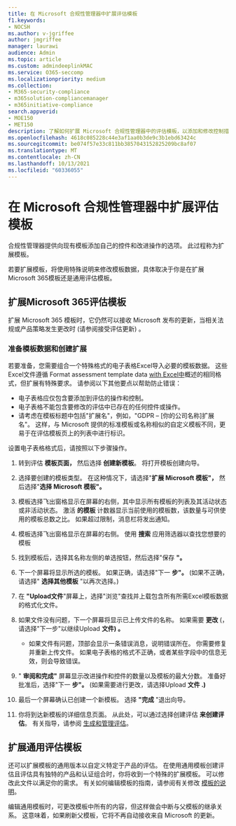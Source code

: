 ```yaml
---
title: 在 Microsoft 合规性管理器中扩展评估模板
f1.keywords:
- NOCSH
ms.author: v-jgriffee
author: jmgriffee
manager: laurawi
audience: Admin
ms.topic: article
ms.custom: admindeeplinkMAC
ms.service: O365-seccomp
ms.localizationpriority: medium
ms.collection:
- M365-security-compliance
- m365solution-compliancemanager
- m365initiative-compliance
search.appverid:
- MOE150
- MET150
description: 了解如何扩展 Microsoft 合规性管理器中的评估模板，以添加和修改控制措施。
ms.openlocfilehash: 4618c085228c44e3af1aa0b3de9c3b1ebd63424c
ms.sourcegitcommit: be074f57e33c811bb3857043152825209bc8af07
ms.translationtype: MT
ms.contentlocale: zh-CN
ms.lasthandoff: 10/13/2021
ms.locfileid: "60336055"
---
```

# <a name="extend-assessment-templates-in-microsoft-compliance-manager"></a>在 Microsoft 合规性管理器中扩展评估模板

合规性管理器提供向现有模板添加自己的控件和改进操作的选项。 此过程称为扩展模板。

若要扩展模板，将使用特殊说明来修改模板数据，具体取决于你是在扩展Microsoft 365模板还是通用评估模板。

## <a name="extend-microsoft-365-assessment-templates"></a>扩展Microsoft 365评估模板

扩展 Microsoft 365 模板时，它仍然可以接收 Microsoft 发布的更新，当相关法规或产品策略发生更改时 (请参阅接受评估更新) 。 [](compliance-manager-assessments.md#accept-updates-to-assessments)

### <a name="prepare-template-data-and-create-extension"></a>准备模板数据和创建扩展

若要准备，您需要组合一个特殊格式的电子表格Excel导入必要的模板数据。 这些Excel文件遵循 Format assessment template data [with Excel中](compliance-manager-templates-format-excel.md)概述的相同格式，但扩展有特殊要求。 请参阅以下其他要点以帮助防止错误：

- 电子表格应仅包含要添加到评估的操作和控制。
- 电子表格不能包含要修改的评估中已存在的任何控件或操作。
- 请考虑在模板标题中包括"扩展名"，例如，"GDPR – [你的公司名称]扩展名"。 这样，与 Microsoft 提供的标准模板或名称相似的自定义模板不同，更易于在评估模板页上的列表中进行标识。

设置电子表格格式后，请按照以下步骤操作。

1. 转到评估 **模板页面，** 然后选择 **创建新模板**。 将打开模板创建向导。

2. 选择要创建的模板类型。 在这种情况下，请选择"**扩展 Microsoft 模板"，** 然后选择"**选择 Microsoft 模板"。**

3. 模板选择飞出窗格显示在屏幕的右侧，其中显示所有模板的列表及其活动状态或非活动状态。 激活 **的模板** 计数器显示当前使用的模板数，该数量与可供使用的模板总数之比。 如果超过限制，消息栏将发出通知。

4. 模板选择飞出窗格显示在屏幕的右侧。 使用 **搜索** 应用筛选器以查找您想要的模板

5. 找到模板后，选择其名称左侧的单选按钮，然后选择"保存 **"。**

6. 下一个屏幕将显示所选的模板。 如果正确，请选择"下一 **步"。**  (如果不正确，请选择" **选择其他模板** "以再次选择。) 

7. 在 **"Upload文件**"屏幕上，选择"浏览"查找并上载包含所有所需Excel模板数据的格式化文件。

8. 如果文件没有问题，下一个屏幕将显示已上传文件的名称。 如果需要 **更改** (，请选择"下一步"以继续Upload **文件) 。**

    - 如果文件有问题，顶部会显示一条错误消息，说明错误所在。 你需要修复并重新上传文件。 如果电子表格的格式不正确，或者某些字段中的信息无效，则会导致错误。

9. " **审阅和完成"** 屏幕显示改进操作和控件的数量以及模板的最大分数。 准备好批准后，选择"下一 **步"。**  (如果需要进行更改，请选择Upload **文件 .)**

10. 最后一个屏幕确认已创建一个新模板。 选择 **"完成** "退出向导。

11. 你将到达新模板的详细信息页面。 从此处，可以通过选择创建评估 **来创建评估**。 有关指导，请参阅 [生成和管理评估](compliance-manager-assessments.md#create-assessments)。

## <a name="extend-universal-assessment-templates"></a>扩展通用评估模板

还可以扩展模板的通用版本以自定义特定于产品的评估。 在使用通用模板创建评估且评估具有独特的产品和认证组合时，你将收到一个特殊的扩展模板。 可以修改此文件以满足你的需求。 有关如何编辑模板的指南，请参阅有关修改 [模板的说明](compliance-manager-templates-modify.md)。

编辑通用模板时，可更改模板中所有的内容，但这样做会中断与父模板的继承关系。 这意味着，如果刷新父模板，它将不再自动接收来自 Microsoft 的更新。
